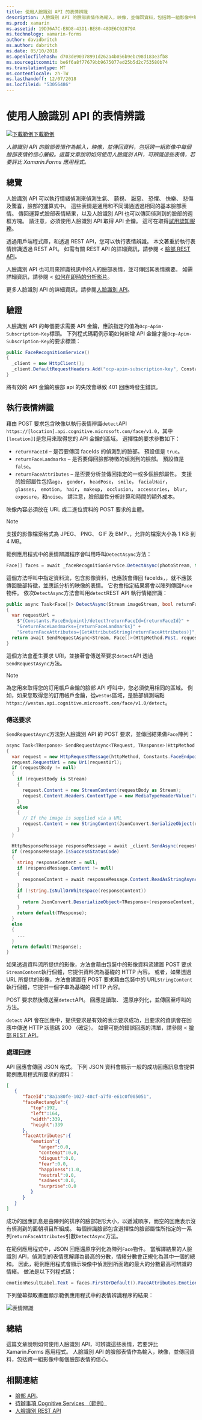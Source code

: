```yaml
---
title: 使用人臉識別 API 的表情辨識
description: 人臉識別 API 的臉部表情作為輸入，映像，並傳回資料，包括跨一組影像中每個臉部表情的信心層級。 這篇文章說明如何使用人臉識別 API，可辨識這些表情，若要評比 Xamarin.Forms 應用程式。
ms.prod: xamarin
ms.assetid: 19D36A7C-E8D8-43D1-BE80-48DE6C02879A
ms.technology: xamarin-forms
author: davidbritch
ms.author: dabritch
ms.date: 05/10/2018
ms.openlocfilehash: d703de90378991d262a4b056b9ebc98d183e3fb8
ms.sourcegitcommit: be6f6a8f77679bb9675077ed25b5d2c753580b74
ms.translationtype: MT
ms.contentlocale: zh-TW
ms.lasthandoff: 12/07/2018
ms.locfileid: "53056486"
---
```

# <a name="emotion-recognition-using-the-face-api"></a>使用人臉識別 API 的表情辨識

[![下載範例](~/media/shared/download.png)下載範例](https://developer.xamarin.com/samples/xamarin-forms/WebServices/TodoCognitiveServices/)

_人臉識別 API 的臉部表情作為輸入，映像，並傳回資料，包括跨一組影像中每個臉部表情的信心層級。這篇文章說明如何使用人臉識別 API，可辨識這些表情，若要評比 Xamarin.Forms 應用程式。_

## <a name="overview"></a>總覽

人臉識別 API 可以執行情緒偵測來偵測生氣、 藐視、 厭惡、 恐懼、 快樂、 悲傷及驚喜，臉部的運算式中。 這些表情是通用和不同溝通透過相同的基本臉部表情。 傳回運算式臉部表情結果，以及人臉識別 API 也可以傳回偵測到的臉部的週框方塊。 請注意，必須使用人臉識別 API 取得 API 金鑰。 這可在取得[試用認知服務](https://azure.microsoft.com/try/cognitive-services/?api=face-api)。

透過用戶端程式庫，和透過 REST API，您可以執行表情辨識。 本文著重於執行表情辨識透過 REST API。 如需有關 REST API 的詳細資訊，請參閱 <<c0> [ 臉部 REST API](https://westus.dev.cognitive.microsoft.com/docs/services/563879b61984550e40cbbe8d/operations/563879b61984550f30395236)。

人臉識別 API 也可用來辨識視訊中的人的臉部表情，並可傳回其表情摘要。 如需詳細資訊，請參閱 <<c0> [ 如何在即時的分析影片](/azure/cognitive-services/face/face-api-how-to-topics/howtoanalyzevideo_face/)。

更多人臉識別 API 的詳細資訊，請參閱[人臉識別 API](/azure/cognitive-services/face/overview/)。

## <a name="authentication"></a>驗證

人臉識別 API 的每個要求需要 API 金鑰，應該指定的值為`Ocp-Apim-Subscription-Key`標頭。 下列程式碼範例示範如何新增 API 金鑰才能`Ocp-Apim-Subscription-Key`的要求標頭：

```csharp
public FaceRecognitionService()
{
  _client = new HttpClient();
  _client.DefaultRequestHeaders.Add("ocp-apim-subscription-key", Constants.FaceApiKey);
}
```

將有效的 API 金鑰的臉部 api 的失敗會導致 401 回應時發生錯誤。

## <a name="performing-emotion-recognition"></a>執行表情辨識

藉由 POST 要求包含映像以執行表情辨識`detect`API `https://[location].api.cognitive.microsoft.com/face/v1.0`，其中`[location]]`是您用來取得您的 API 金鑰的區域。 選擇性的要求參數如下：

- `returnFaceId` – 是否要傳回 faceIds 的偵測到的臉部。 預設值是 `true`。
- `returnFaceLandmarks` – 是否要傳回臉部特徵的偵測到的臉部。 預設值是 `false`。
- `returnFaceAttributes` – 是否要分析並傳回指定的一或多個臉部屬性。 支援的臉部屬性包括`age`， `gender`， `headPose`， `smile`， `facialHair`， `glasses`， `emotion`， `hair`， `makeup`， `occlusion`， `accessories`， `blur`， `exposure`，和`noise`。 請注意，臉部屬性分析計算和時間的額外成本。

映像內容必須放在 URL 或二進位資料的 POST 要求的主體。

> [!NOTE]
> 支援的影像檔案格式為 JPEG、 PNG、 GIF 及 BMP、，允許的檔案大小為 1 KB 到 4 MB。

範例應用程式中的表情辨識程序會叫用呼叫`DetectAsync`方法：

```csharp
Face[] faces = await _faceRecognitionService.DetectAsync(photoStream, true, false, new FaceAttributeType[] { FaceAttributeType.Emotion });
```

這個方法呼叫中指定資料流，包含影像資料，也應該會傳回 faceIds，，就不應該傳回臉部特徵，並應該分析的映像的表情。 它也會指定結果將會以陣列傳回`Face`物件。 依次`DetectAsync`方法會叫用`detect`REST API 執行情緒辨識：

```csharp
public async Task<Face[]> DetectAsync(Stream imageStream, bool returnFaceId, bool returnFaceLandmarks, IEnumerable<FaceAttributeType> returnFaceAttributes)
{
  var requestUrl =
    $"{Constants.FaceEndpoint}/detect?returnFaceId={returnFaceId}" +
    "&returnFaceLandmarks={returnFaceLandmarks}" +
    "&returnFaceAttributes={GetAttributeString(returnFaceAttributes)}";
  return await SendRequestAsync<Stream, Face[]>(HttpMethod.Post, requestUrl, imageStream);
}
```

這個方法會產生要求 URI，並接著會傳送至要求`detect`API 透過`SendRequestAsync`方法。

> [!NOTE]
> 為您用來取得您的訂用帳戶金鑰的臉部 API 呼叫中，您必須使用相同的區域。 例如，如果您取得您的訂用帳戶金鑰，從`westus`區域，是臉部偵測端點`https://westus.api.cognitive.microsoft.com/face/v1.0/detect`。

### <a name="sending-the-request"></a>傳送要求

`SendRequestAsync`方法對人臉識別 API 的 POST 要求，並傳回結果做`Face`陣列：

```csharp
async Task<TResponse> SendRequestAsync<TRequest, TResponse>(HttpMethod httpMethod, string requestUrl, TRequest requestBody)
{
  var request = new HttpRequestMessage(httpMethod, Constants.FaceEndpoint);
  request.RequestUri = new Uri(requestUrl);
  if (requestBody != null)
  {
    if (requestBody is Stream)
    {
      request.Content = new StreamContent(requestBody as Stream);
      request.Content.Headers.ContentType = new MediaTypeHeaderValue("application/octet-stream");
    }
    else
    {
      // If the image is supplied via a URL
      request.Content = new StringContent(JsonConvert.SerializeObject(requestBody, s_settings), Encoding.UTF8, "application/json");
    }
  }

  HttpResponseMessage responseMessage = await _client.SendAsync(request);
  if (responseMessage.IsSuccessStatusCode)
  {
    string responseContent = null;
    if (responseMessage.Content != null)
    {
      responseContent = await responseMessage.Content.ReadAsStringAsync();
    }
    if (!string.IsNullOrWhiteSpace(responseContent))
    {
      return JsonConvert.DeserializeObject<TResponse>(responseContent, s_settings);
    }
    return default(TResponse);
  }
  else
  {
    ...
  }
  return default(TResponse);
}
```

如果透過資料流所提供的影像，方法會藉由包裝中的影像資料流建置 POST 要求`StreamContent`執行個體，它提供資料流為基礎的 HTTP 內容。 或者，如果透過 URL 所提供的影像，方法會建置在 POST 要求藉由包裝中的 URL`StringContent`執行個體，它提供一個字串為基礎的 HTTP 內容。

POST 要求然後傳送至`detect`API。 回應是讀取、 還原序列化，並傳回至呼叫的方法。

`detect` API 會在回應中，提供要求是有效的表示要求成功，且要求的資訊會在回應中傳送 HTTP 狀態碼 200 （確定）。 如需可能的錯誤回應的清單，請參閱 <<c0> [ 臉部 REST API](https://westus.dev.cognitive.microsoft.com/docs/services/563879b61984550e40cbbe8d/operations/563879b61984550f30395236)。

### <a name="processing-the-response"></a>處理回應

API 回應會傳回 JSON 格式。 下列 JSON 資料會顯示一般的成功回應訊息會提供範例應用程式所要求的資料：

```json
[  
   {  
      "faceId":"8a1a80fe-1027-48cf-a7f0-e61c0f005051",
      "faceRectangle":{  
         "top":192,
         "left":164,
         "width":339,
         "height":339
      },
      "faceAttributes":{  
         "emotion":{  
            "anger":0.0,
            "contempt":0.0,
            "disgust":0.0,
            "fear":0.0,
            "happiness":1.0,
            "neutral":0.0,
            "sadness":0.0,
            "surprise":0.0
         }
      }
   }
]
```

成功的回應訊息是由陣列的排序的臉部矩形大小，以遞減順序，而空的回應表示沒有偵測到的面朝項目所組成。 每個辨識臉部包含選擇性的臉部屬性所指定的一系列`returnFaceAttributes`引數`DetectAsync`方法。

在範例應用程式中，JSON 回應還原序列化為陣列`Face`物件。 當解譯結果的人臉識別 API，偵測到的表情應解譯為最高的分數，情緒分數會正規化為其中一個的總和。 因此，範例應用程式會顯示映像中偵測到所面臨的最大的分數最高可辨識的情緒。 做法是以下列程式碼：

```csharp
emotionResultLabel.Text = faces.FirstOrDefault().FaceAttributes.Emotion.ToRankedList().FirstOrDefault().Key;
```

下列螢幕擷取畫面顯示範例應用程式中的表情辨識程序的結果：

![](emotion-recognition-images/emotion-recognition.png "表情辨識")

## <a name="summary"></a>總結

這篇文章說明如何使用人臉識別 API，可辨識這些表情，若要評比 Xamarin.Forms 應用程式。 人臉識別 API 的臉部表情作為輸入，映像，並傳回資料，包括跨一組影像中每個臉部表情的信心。

## <a name="related-links"></a>相關連結

- [臉部 API](/azure/cognitive-services/face/overview/)。
- [待辦事項 Cognitive Services （範例）](https://developer.xamarin.com/samples/xamarin-forms/WebServices/TodoCognitiveServices/)
- [人臉識別 REST API](https://westus.dev.cognitive.microsoft.com/docs/services/563879b61984550e40cbbe8d/operations/563879b61984550f30395236)
